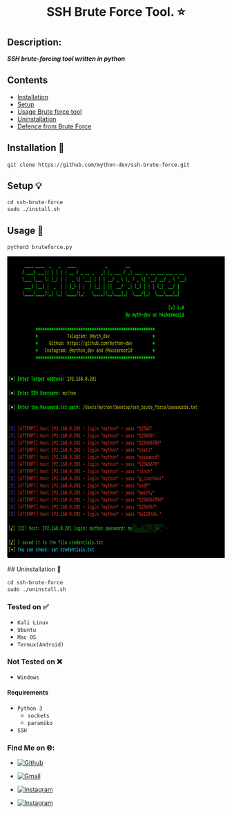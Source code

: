 <h1 align="center">SSH Brute Force Tool. ⭐</h1>

## Description:

***SSH brute-forcing tool written in python***

## Contents

- [Installation](##installation)
- [Setup](##setup)
- [Usage Brute force tool](##usage)
- [Uninstallation](##uninstallation)
- [Defence from Brute Force](https://www.hackingarticles.in/defend-against-brute-force-attack-with-fail2ban)

## Installation :floppy_disk:

```
git clone https://github.com/mython-dev/ssh-brute-force.git
```

## Setup :bulb:

```
cd ssh-brute-force
sudo ./install.sh
```
## Usage :rocket:

```
python3 bruteforce.py
```
<p align = "center">
<img src="https://github.com/mython-dev/ssh-brute-force/blob/main/screenshots/screenshots.png" width="600" height="700">
</p>
## Uninstallation  📁

```
cd ssh-brute-force
sudo ./uninstall.sh
```

<!-- ### Support

OS         | Support Level
-----------|-----------
Linux      | ✅
Android    | ✅
iPhone     | ❌
MacOS      | ✅
Windows    | Not tested -->

### Tested on ✅

 - `Kali Linux`
 - `Ubuntu`
 - `Mac OS`
 - `Termux(Android)`

### Not Tested on ❌

 - `Windows`

#### Requirements

- `Python 3`
    - `sockets`
    - `paramiko`
- `SSH`


###  Find Me on 🌐:

- [![Github](https://img.shields.io/badge/Github-mython_dev-green?style=for-the-badge&logo=github)](https://github.com/mython-dev)

- [![Gmail](https://img.shields.io/badge/Gmail-miton0030-green?style=for-the-badge&logo=gmail)](mailto:miton0030@gmail.com)

- [![Instagram](https://img.shields.io/badge/mython_dev--green?style=for-the-badge&logo=instagram)](https://instagram.com/mython_dev)
- [![Instagram](https://img.shields.io/badge/h4ckerworld--green?style=for-the-badge&logo=instagram)](https://instagram.com/h4ckerworld)
